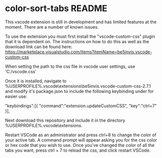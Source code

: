 # color-sort-tabs README

This vscode extension is still in development and has limited features at the moment. There are a number of known issues. 


To use the extension you must first install the "vscode-custom-css" plugin that it is dependent on. The instructions on how to do this as well as the download link can be found here:
https://marketplace.visualstudio.com/items?itemName=be5invis.vscode-custom-css

When setting the path to the css file in vscode user settings, use 'C:/vscode.css'

Once it is installed, navigate to %USERPROFILE%\.vscode\extensions\be5invis.vscode-custom-css-2.7.1 and modify it's package.json to include the following keybinding under for easier use:

"keybindings":[{
				"command":"extension.updateCustomCSS",
				"key":"ctrl+7"
}],

Next download this repository and include it in the directory %USERPROFILE%\.vscode\extensions. 

Restart VSCode as an administrator and press ctrl+8 to change the color of your active tab. A command prompt will appear asking you for the css color or hex code that you wish to use. Once you've changed the color of all the tabs you want, press ctrl + 7 to reload the css, and click restart VSCode. 
